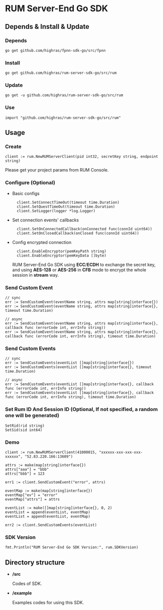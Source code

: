 # RUM Server-End Go SDK

## Depends & Install & Update

### Depends

	go get github.com/highras/fpnn-sdk-go/src/fpnn

### Install

	go get github.com/highras/rum-server-sdk-go/src/rum

### Update

	go get -u github.com/highras/rum-server-sdk-go/src/rum

### Use

	import "github.com/highras/rum-server-sdk-go/src/rum"


## Usage

### Create

	client := rum.NewRUMServerClient(pid int32, secretKey string, endpoint string)

Please get your project params from RUM Console.

### Configure (Optional)

* Basic configs

		client.SetConnectTimeOut(timeout time.Duration)
		client.SetQuestTimeOut(timeout time.Duration)
		client.SetLogger(logger *log.Logger)

* Set connection events' callbacks

		client.SetOnConnectedCallback(onConnected func(connId uint64))
		client.SetOnClosedCallback(onClosed func(connId uint64))

* Config encrypted connection
	
		client.EnableEncryptor(pemKeyPath string)
		client.EnableEncryptor(pemKeyData []byte)

	RUM Server-End Go SDK using **ECC**/**ECDH** to exchange the secret key, and using **AES-128** or **AES-256** in **CFB** mode to encrypt the whole session in **stream** way.


### Send Custom Event

	// sync
	err := SendCustomEvent(eventName string, attrs map[string]interface{})
	err := SendCustomEvent(eventName string, attrs map[string]interface{}, timeout time.Duration)
	
	// async
	err := SendCustomEvent(eventName string, attrs map[string]interface{}, callback func (errorCode int, errInfo string))
	err := SendCustomEvent(eventName string, attrs map[string]interface{}, callback func (errorCode int, errInfo string), timeout time.Duration)

### Send Custom Events

	// sync
	err := SendCustomEvents(eventList []map[string]interface{})
	err := SendCustomEvents(eventList []map[string]interface{}, timeout time.Duration)
	
	// async
	err := SendCustomEvents(eventList []map[string]interface{}, callback func (errorCode int, errInfo string))
	err := SendCustomEvents(eventList []map[string]interface{}, callback func (errorCode int, errInfo string), timeout time.Duration)
	
### Set Rum ID And Session ID (Optional, If not specified, a random one will be generated)

	SetRid(rid string)
	SetSid(sid int64)

### Demo

	client := rum.NewRUMServerClient(41000015, "xxxxxx-xxx-xxx-xxx-xxxxxx", "52.83.220.166:13609")
	
	attrs := make(map[string]interface{})
	attrs["aaa"] = "bbb"
	attrs["bbb"] = 123

	err1 := client.SendCustomEvent("error", attrs)
	
	eventMap := make(map[string]interface{})
	eventMap["ev"] = "error"
	eventMap["attrs"] = attrs

	eventList := make([]map[string]interface{}, 0, 2)
	eventList = append(eventList, eventMap)
	eventList = append(eventList, eventMap)

	err2 := client.SendCustomEvents(eventList)


### SDK Version

	fmt.Println("RUM Server-End Go SDK Version:", rum.SDKVersion)

## Directory structure

* **<rum-server-sdk-go>/src**

	Codes of SDK.

* **<rum-server-sdk-go>/example**

	Examples codes for using this SDK.


